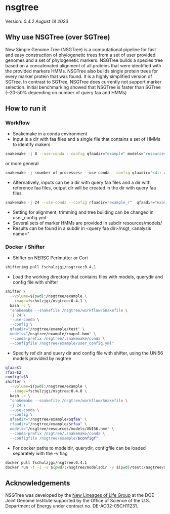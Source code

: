 # nsgtree

Version: _0.4.2 August 18 2023_

## Why use NSGTree (over SGTree)

New Simple Genome Tree (NSGTree) is a computational pipeline for fast and easy construction of phylogenetic trees from a set of user provided genomes and a set of phylogenetic markers. NSGTree builds a species tree based on a concatenated alignment of all proteins that were identified with the provided markers HMMs. NSGTree also builds single protein trees for every marker protein that was found. It is a highly simplified version of SGTree. In contrast to SGTree, NSGTree does currently not support marker selection. Initial benchmarking showed that NSGTree is faster than SGTree (~20-50% depending on number of query faa and HMMs)

## How to run it

### Workflow

* Snakemake in a conda environment
* Input is a dir with faa files and a single file that contains a set of HMMs to identify makers

```bash
snakemake -j 8 --use-conda --config qfaadir="example" models="resources/models/rnapol.hmm" --configfile user_config.yml
```

or more general

```bash
snakemake -j <number of processes> --use-conda --config qfaadir="<dir with query faa>" models="<single file that contains all marker HMMs" --configfile <settings specified in user_config.yml>
```

* Alternatively, inputs can be a dir with query faa files and a dir with reference faa files, output dir will be created in the dir with query faa files

```bash
snakemake -j 24 --use-conda --config rfaadir="example_r"  qfaadir="example_q" models="resources/models/rnapol.hmm" --configfile user_config.yml
```

* Setting for alignment, trimming and tree building can be changed in user_config.yml
* Several sets of marker HMMs are provided in subdir resources/models/
* Results can be found in a subdir in <query faa dir\>/nsgt_<analysis name\>"

### Docker / Shifter

* Shifter on NERSC Perlmutter or Cori

```bash
shifterimg pull fschulzjgi/nsgtree:0.4.1
```

* Load the working directory that contains files with models, querydir and config file with shifter

```bash
shifter \
  --volume=$(pwd):/nsgtree/example \
  --image=fschulzjgi/nsgtree:0.4.1 \
  bash -c \
  "snakemake --snakefile /nsgtree/workflow/Snakefile \
  -j 24 \
  --use-conda \
  --config \
  qfaadir="/nsgtree/example/test" \
  models="/nsgtree/example/rnapol.hmm" \
  --conda-prefix /nsgtree/.snakemake/conda \
  --configfile /nsgtree/example/user_config.yml"
```

* Specify ref dir and query dir and config file with shifter, using the UNI56 models provided by nsgtree

```bash
qfaa=$1
rfaa=$2
configf=$3
shifter \
  --volume=$(pwd):/nsgtree/example \
  --image=fschulzjgi/nsgtree:0.4.0 \
  bash -c \
  "snakemake --snakefile /nsgtree/workflow/Snakefile \
  -j 24 \
  --use-conda \
  --config \
  qfaadir="/nsgtree/example/$qfaa" \
  rfaadir="/nsgtree/example/$rfaa" \
  models="/nsgtree/resources/models/UNI56.hmm" \
  --conda-prefix /nsgtree/.snakemake/conda \
  --configfile /nsgtree/example/$configf"
```

* For docker paths to modeldir, querydir, configfile can be loaded separately with the -v flag

```bash
docker pull fschulzjgi/nsgtree:0.4.1
docker run -t -i -v $(pwd):/nsgtree/modelsdir -v $(pwd)/test:/nsgtree/querydir --user $(id -u):$(id -g) fschulzjgi/nsgtree:0.4.1 snakemake --use-conda -j 16 --config qfaadir="querydir" models="/nsgtree/modelsdir/rnapol.hmm"
```

## Acknowledgements

NSGTree was developed by the [New Lineages of Life Group](https://jgi.doe.gov/our-science/scientists-jgi/new-lineages-of-life/) at the DOE Joint Genome Institute supported by the Office of Science of the U.S. Department of Energy under contract no. DE-AC02-05CH11231.
